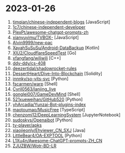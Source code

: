 # 2023-01-26

1. [timqian/chinese-independent-blogs](https://github.com/timqian/chinese-independent-blogs "中文独立博客列表") [JavaScript]
2. [1c7/chinese-independent-developer](https://github.com/1c7/chinese-independent-developer "👩🏿‍💻👨🏾‍💻👩🏼‍💻👨🏽‍💻👩🏻‍💻中国独立开发者项目列表 -- 分享大家都在做什么") 
3. [PlexPt/awesome-chatgpt-prompts-zh](https://github.com/PlexPt/awesome-chatgpt-prompts-zh "ChatGPT 中文调教指南。怎么让它听你的话。") 
4. [xianyuyimu/TVBOX-](https://github.com/xianyuyimu/TVBOX- "一木TVBOX自用") [JavaScript]
5. [Alvin9999/new-pac](https://github.com/Alvin9999/new-pac "翻墙-科学上网、免费翻墙、免费科学上网、VPN、一键翻墙浏览器，vps一键搭建翻墙服务器脚本/教程，免费shadowsocks/ss/ssr/v2ray/goflyway账号/节点，免费自由上网、fanqiang、翻墙梯子，电脑、手机、iOS、安卓、windows、Mac、Linux、路由器翻墙、科学上网") 
6. [XayahSuSuSu/Android-DataBackup](https://github.com/XayahSuSuSu/Android-DataBackup "数据备份 DataBackup for Android") [Kotlin]
7. [XIU2/CloudflareSpeedTest](https://github.com/XIU2/CloudflareSpeedTest "🌩「自选优选 IP」测试 Cloudflare CDN 延迟和速度，获取最快 IP (IPv4 / IPv6)！另外也支持其他 CDN / 网站 IP ~") [Go]
8. [xfangfang/wiliwili](https://github.com/xfangfang/wiliwili "专为手柄控制设计的第三方跨平台B站客户端，目前可以运行在PC全平台和Nintendo Switch上 | Yet another Bilibili client [WIP]") [C++]
9. [ddy-ddy/cs-408](https://github.com/ddy-ddy/cs-408 "2023年计算机考研专业课程408相关的复习经验，资源和OneNote笔记") 
10. [deezertidal/shadowrocket-rules](https://github.com/deezertidal/shadowrocket-rules "小火箭 shadowrocket 配置 模块 图文教程") 
11. [DessertHeart/Dive-Into-Blockchain](https://github.com/DessertHeart/Dive-Into-Blockchain "旨在交流学习区块链技术，记录智能合约开发应用与相关安全练习的仓库🚀") [Solidity]
12. [innnky/so-vits-svc](https://github.com/innnky/so-vits-svc "基于vits与softvc的歌声音色转换模型") [Python]
13. [fscarmen/warp](https://github.com/fscarmen/warp "WARP one-click script. Add an IPv4, IPv6 or dual-stack CloudFlare WARP network interface and Socks5 proxy for VPS. 一键脚本") [Shell]
14. [Cyril0563/lanjing_live](https://github.com/Cyril0563/lanjing_live "🐋蓝鲸直播源-长期维护的电视直播源接口、TVBox、Pluto Player、猫影视TV、IPTV、BIUBIU TV、IPTV源、直播源、源享家、蓝鲸直播源、等影视及m3u8播放器通用接口都可观看") 
15. [gonglei007/GameDevMind](https://github.com/gonglei007/GameDevMind "最全面的游戏开发技术图谱。希望帮助游戏开发者们在已知的事情上节省时间，省出更多的精力，投入到更有创造性的工作中去。 | The most comprehensive game development technical map. Hope to help game developers save time on known things, and set aside more energy for more creative work.") [Shell]
16. [521xueweihan/GitHub520](https://github.com/521xueweihan/GitHub520 "😘 让你“爱”上 GitHub，解决访问时图裂、加载慢的问题。（无需安装）") [Python]
17. [yhArcadia/Yunzai-Bot-plugins-index](https://github.com/yhArcadia/Yunzai-Bot-plugins-index "Yunzai-Bot云崽QQ机器人插件索引") 
18. [maotoumao/MusicFree](https://github.com/maotoumao/MusicFree "插件化、定制化、无广告的免费音乐播放器") [TypeScript]
19. [chenzomi12/DeepLearningSystem](https://github.com/chenzomi12/DeepLearningSystem "Deep Learning System core principles introduction.") [JupyterNotebook]
20. [sudoskys/Openaibot](https://github.com/sudoskys/Openaibot "🤖 ChatBot/Assistant|🧀 通用事件层/IM/Muti Platform |Async | 👋 Supports continuous conversations | ⚡sh&docker ️deploy| 📦Provide Api Server|🎤 Azure/Vits Voice Chat | 📡Network Support| 🌻Voice Wake Assistants | (Waiting ChatGPT)") [Python]
21. [tv-player/apks](https://github.com/tv-player/apks "一影视，TV影视，安卓") 
22. [xiaojieonly/Ehviewer_CN_SXJ](https://github.com/xiaojieonly/Ehviewer_CN_SXJ "ehviewer，用爱发电，快乐前行") [Java]
23. [LittleBear4/OA-EXPTOOL](https://github.com/LittleBear4/OA-EXPTOOL "OA综合利用工具，集合将近20款OA漏洞批量扫描") [Python]
24. [L1Xu4n/Awesome-ChatGPT-prompts-ZH_CN](https://github.com/L1Xu4n/Awesome-ChatGPT-prompts-ZH_CN "如何将ChatGPT调教成一只猫娘") 
25. [ZJUZBW/Wotr-BD-LR](https://github.com/ZJUZBW/Wotr-BD-LR "正义之怒Wotr主角BD搜集") 
